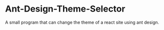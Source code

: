 # Ant-Design-Theme-Selector
A small program that can change the theme of a react site using ant design.
